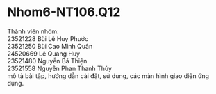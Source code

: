 # Nhom6-NT106.Q12
Thành viên nhóm:                                                                                                                                                                        
23521228	Bùi Lê Huy Phước                                                                                                                                                                                         
23521250	Bùi Cao Minh Quân                                                                                                                
24520669	Lê Quang Huy                                                                                                                                              
23521480	Nguyễn Bá Thiện                                                                                                                      
23521558	Nguyễn Phan Thanh Thủy  
mô tả bài tập, hướng dẫn cài đặt, sử dụng, các màn hình giao diện ứng dụng.
